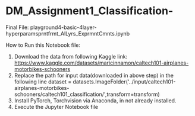 # DM_Assignment1_Classification-

Final File: playground4-basic-4layer-hyperparamsprntfrmt_AlLyrs_ExprmntCmnts.ipynb

How to Run this Notebook file:
1. Download the data from following Kaggle link:
  https://www.kaggle.com/datasets/maricinnamon/caltech101-airplanes-motorbikes-schooners 
2. Replace the path for input data(downloaded in above step) in the following line
    dataset = datasets.ImageFolder('../input/caltech101-airplanes-motorbikes-schooners/caltech101_classification/',transform=transform)
3. Install PyTorch, Torchvision via Anaconda, in not already installed.
4. Execute the Jupyter Notebook file
